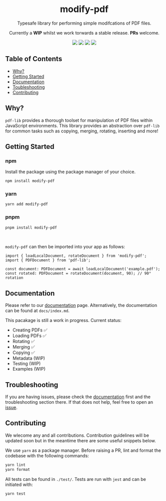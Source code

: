 <div align="center">
    <h1>modify-pdf</h1>
    <p>Typesafe library for performing simple modifcations of PDF files.</p>
    <p>Currently a <strong>WIP</strong> whilst we work torwards a stable release. <strong>PRs</strong> welcome.</p>
     <a href='https://www.npmjs.com/package/modify-pdf'><img src='https://img.shields.io/npm/v/modify-pdf' /></a>
    <a href='https://github.com/jrobsontull/modify-pdf/actions/workflows/build.yml'><img src='https://github.com/jrobsontull/modify-pdf/actions/workflows/build.yml/badge.svg' /></a>
   <a href='https://github.com/jrobsontull/modify-pdf/actions/workflows/test.yml'><img src='https://github.com/jrobsontull/modify-pdf/actions/workflows/test.yml/badge.svg' /></a>
   <a href='https://github.com/jrobsontull/modify-pdf/actions/workflows/coverage.yml'><img src='https://github.com/jrobsontull/modify-pdf/actions/workflows/coverage.yml/badge.svg' /></a>
</div>

## Table of Contents

- [Why?](#why)
- [Getting Started](#getting-started)
- [Documentation](#documentation)
- [Toubleshooting](#troublshooting)
- [Contributing](#contributing)

## Why?

`pdf-lib` provides a thorough toolset for manipulation of PDF files within JavaScript environments. This library provides an abstraction over `pdf-lib` for common tasks such as copying, merging, rotating, inserting and more!

## Getting Started

### npm

Install the package using the package manager of your choice.

```bash
npm install modify-pdf
```

### yarn

```bash
yarn add modify-pdf
```

### pnpm

```bash
pnpm install modify-pdf
```

<br/>

`modify-pdf` can then be imported into your app as follows:

```tsx
import { loadLocalDocument, rotateDocument } from 'modify-pdf';
import { PDFDocument } from 'pdf-lib';

const document: PDFDocument = await loadLocalDocument('example.pdf');
const rotated: PDFDocument = rotateDocument(document, 90); // 90° rotation
```

## Documentation

Please refer to our [documentation](https://jrobsontull.github.io/modify-pdf) page. Alternatively, the documentation can be found at `docs/index.md`.

This pacakage is still a work in progress. Current status:

- Creating PDFs ✅
- Loading PDFs ✅
- Rotating ✅
- Merging ✅
- Copying ✅
- Metadata (WIP)
- Testing (WIP)
- Examples (WIP)

## Troubleshooting

If you are having issues, please check the [documentation](https://jrobsontull.github.io/modify-pdf) first and the troubleshooting section there. If that does not help, feel free to open an [issue](https://github.com/jrobsontull/modify-pdf/issues).

## Contributing

We wlecome any and all contributions. Contribution guidelines will be updated soon but in the meantime there are some useful snippets below.

We use `yarn` as a package manager. Before raising a PR, lint and format the codebase with the following commands:

```bash
yarn lint
yarn format
```

All tests can be found in `./test/`. Tests are run with `jest` and can be initiated with:

```bash
yarn test
```
